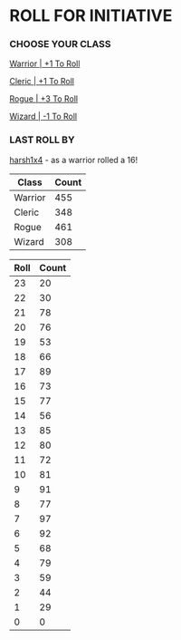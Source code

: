 # ROLL FOR INITIATIVE
### CHOOSE YOUR CLASS

[Warrior | +1 To Roll](https://github.com/benjaminsampica/benjaminsampica/issues/new?title=roll%7Cwarrior&body=Just+click+%27Submit+new+issue%27.)

[Cleric | +1 To Roll](https://github.com/benjaminsampica/benjaminsampica/issues/new?title=roll%7Ccleric&body=Just+click+%27Submit+new+issue%27.)

[Rogue | +3 To Roll](https://github.com/benjaminsampica/benjaminsampica/issues/new?title=roll%7Crogue&body=Just+click+%27Submit+new+issue%27.)

[Wizard | -1 To Roll](https://github.com/benjaminsampica/benjaminsampica/issues/new?title=roll%7Cwizard&body=Just+click+%27Submit+new+issue%27.)
### LAST ROLL BY
[harsh1x4](https://www.github.com/harsh1x4) - as a warrior rolled a 16!

|Class|Count|
|-|-|
|Warrior|455|
|Cleric|348|
|Rogue|461|
|Wizard|308|

|Roll|Count|
|-|-|
|23|20
|22|30
|21|78
|20|76
|19|53
|18|66
|17|89
|16|73
|15|77
|14|56
|13|85
|12|80
|11|72
|10|81
|9|91
|8|77
|7|97
|6|92
|5|68
|4|79
|3|59
|2|44
|1|29
|0|0
